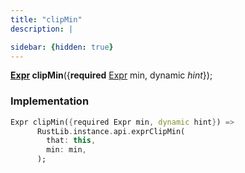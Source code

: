 ```yaml
---
title: "clipMin"
description: |

sidebar: {hidden: true}
---
```

<span class="dart-code"><strong>[Expr] clipMin</strong>({<span class="nobr"><strong>required</strong> [Expr] min</span>, <span class="nobr">dynamic <i>hint</i></span>});</span>


### Implementation
```dart
Expr clipMin({required Expr min, dynamic hint}) =>
      RustLib.instance.api.exprClipMin(
        that: this,
        min: min,
      );
```

[Expr]: /reference/classes/expr/